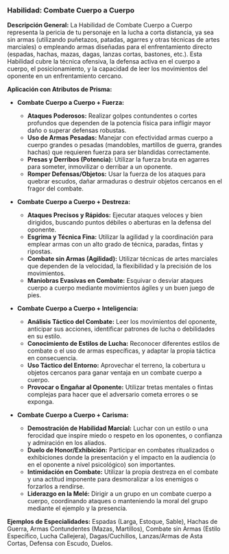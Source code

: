 ### Habilidad: Combate Cuerpo a Cuerpo

**Descripción General:**
La Habilidad de Combate Cuerpo a Cuerpo representa la pericia de tu personaje en la lucha a corta distancia, ya sea sin armas (utilizando puñetazos, patadas, agarres y otras técnicas de artes marciales) o empleando armas diseñadas para el enfrentamiento directo (espadas, hachas, mazas, dagas, lanzas cortas, bastones, etc.). Esta Habilidad cubre la técnica ofensiva, la defensa activa en el cuerpo a cuerpo, el posicionamiento, y la capacidad de leer los movimientos del oponente en un enfrentamiento cercano.

**Aplicación con Atributos de Prisma:**

*   **Combate Cuerpo a Cuerpo + Fuerza:**
    *   **Ataques Poderosos:** Realizar golpes contundentes o cortes profundos que dependen de la potencia física para infligir mayor daño o superar defensas robustas.
    *   **Uso de Armas Pesadas:** Manejar con efectividad armas cuerpo a cuerpo grandes o pesadas (mandobles, martillos de guerra, grandes hachas) que requieren fuerza para ser blandidas correctamente.
    *   **Presas y Derribos (Potencia):** Utilizar la fuerza bruta en agarres para someter, inmovilizar o derribar a un oponente.
    *   **Romper Defensas/Objetos:** Usar la fuerza de los ataques para quebrar escudos, dañar armaduras o destruir objetos cercanos en el fragor del combate.

*   **Combate Cuerpo a Cuerpo + Destreza:**
    *   **Ataques Precisos y Rápidos:** Ejecutar ataques veloces y bien dirigidos, buscando puntos débiles o aberturas en la defensa del oponente.
    *   **Esgrima y Técnica Fina:** Utilizar la agilidad y la coordinación para emplear armas con un alto grado de técnica, paradas, fintas y ripostas.
    *   **Combate sin Armas (Agilidad):** Utilizar técnicas de artes marciales que dependen de la velocidad, la flexibilidad y la precisión de los movimientos.
    *   **Maniobras Evasivas en Combate:** Esquivar o desviar ataques cuerpo a cuerpo mediante movimientos ágiles y un buen juego de pies.

*   **Combate Cuerpo a Cuerpo + Inteligencia:**
    *   **Análisis Táctico del Combate:** Leer los movimientos del oponente, anticipar sus acciones, identificar patrones de lucha o debilidades en su estilo.
    *   **Conocimiento de Estilos de Lucha:** Reconocer diferentes estilos de combate o el uso de armas específicas, y adaptar la propia táctica en consecuencia.
    *   **Uso Táctico del Entorno:** Aprovechar el terreno, la cobertura u objetos cercanos para ganar ventaja en un combate cuerpo a cuerpo.
    *   **Provocar o Engañar al Oponente:** Utilizar tretas mentales o fintas complejas para hacer que el adversario cometa errores o se exponga.

*   **Combate Cuerpo a Cuerpo + Carisma:**
    *   **Demostración de Habilidad Marcial:** Luchar con un estilo o una ferocidad que inspire miedo o respeto en los oponentes, o confianza y admiración en los aliados.
    *   **Duelo de Honor/Exhibición:** Participar en combates ritualizados o exhibiciones donde la presentación y el impacto en la audiencia (o en el oponente a nivel psicológico) son importantes.
    *   **Intimidación en Combate:** Utilizar la propia destreza en el combate y una actitud imponente para desmoralizar a los enemigos o forzarlos a rendirse.
    *   **Liderazgo en la Melé:** Dirigir a un grupo en un combate cuerpo a cuerpo, coordinando ataques o manteniendo la moral del grupo mediante el ejemplo y la presencia.

**Ejemplos de Especialidades:**
Espadas (Larga, Estoque, Sable), Hachas de Guerra, Armas Contundentes (Mazas, Martillos), Combate sin Armas (Estilo Específico, Lucha Callejera), Dagas/Cuchillos, Lanzas/Armas de Asta Cortas, Defensa con Escudo, Duelos.
